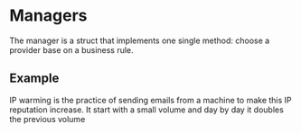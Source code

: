 # Managers

The manager is a struct that implements one single method: choose a provider base on a business rule.

## Example

IP warming is the practice of sending emails from a machine to make this IP reputation increase. It start with a small volume and day by day it doubles the previous volume

